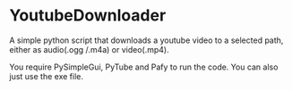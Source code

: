 # YoutubeDownloader

A simple python script that downloads a youtube video to a selected path, either as audio(.ogg /.m4a) or video(.mp4).

You require PySimpleGui, PyTube and Pafy to run the code.
You can also just use the exe file.
